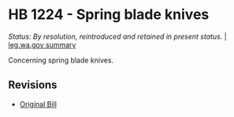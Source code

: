 # HB 1224 - Spring blade knives
*Status: By resolution, reintroduced and retained in present status.* | [leg.wa.gov summary](https://app.leg.wa.gov/billsummary?BillNumber=1224&Year=2021)

Concerning spring blade knives.

## Revisions
* [Original Bill](1/)